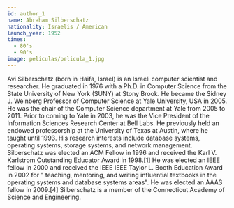 ```yaml
---
id: author_1
name: Abraham Silberschatz
nationality: Israelis / American
launch_year: 1952
times:
  - 80's
  - 90's
image: peliculas/pelicula_1.jpg
---
```


Avi Silberschatz (born in Haifa, Israel) is an Israeli computer scientist and researcher. He graduated in 1976 with a Ph.D. in Computer Science from the State University of New York (SUNY) at Stony Brook. He became the Sidney J. Weinberg Professor of Computer Science at Yale University, USA in 2005. He was the chair of the Computer Science department at Yale from 2005 to 2011. Prior to coming to Yale in 2003, he was the Vice President of the Information Sciences Research Center at Bell Labs. He previously held an endowed professorship at the University of Texas at Austin, where he taught until 1993. His research interests include database systems, operating systems, storage systems, and network management. Silberschatz was elected an ACM Fellow in 1996 and received the Karl V. Karlstrom Outstanding Educator Award in 1998.[1] He was elected an IEEE fellow in 2000 and received the IEEE IEEE Taylor L. Booth Education Award in 2002 for " teaching, mentoring, and writing influential textbooks in the operating systems and database systems areas". He was elected an AAAS fellow in 2009.[4] Silberschatz is a member of the Connecticut Academy of Science and Engineering.